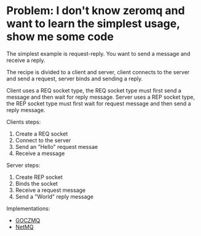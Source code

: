 Problem: I don't know zeromq and want to learn the simplest usage, show me some code
==============================================

The simplest example is request-reply. You want to send a message and receive a reply.

The recipe is divided to a client and server, client connects to the server and send a request, server binds and sending a reply.

Client uses a REQ socket type, the REQ socket type must first send a message and then wait for reply message.
Server uses a REP socket type, the REP socket type must first wait for request message and then send a reply message.

Clients steps:
1. Create a REQ socket
2. Connect to the server
3. Send an "Hello" request messae
4. Receive a message

Server steps:
1. Create REP socket
2. Binds the socket
3. Receive a request message
4. Send a "World" reply message

Implementations:
* [GOCZMQ](https://github.com/zeromq/cookbook/blob/master/goczmq/simple_helloworld_test.go)
* [NetMQ](https://github.com/zeromq/cookbook/blob/master/netmq/HelloWorld.cs)
